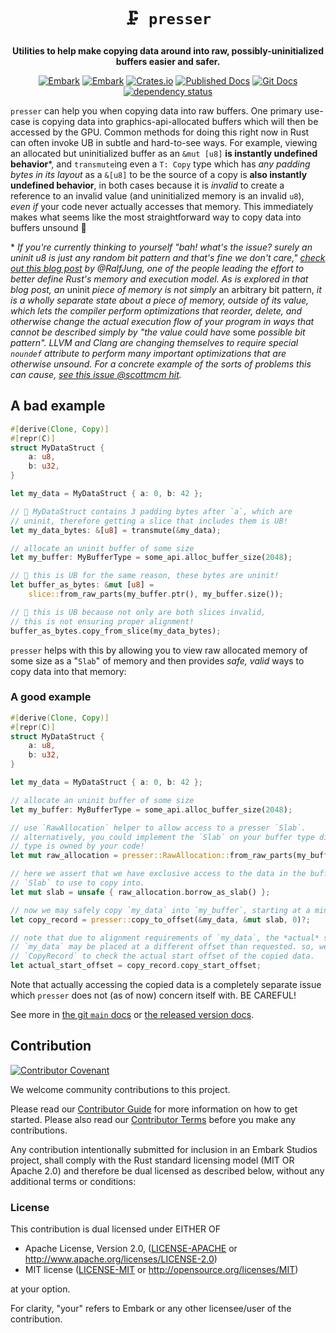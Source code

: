 <!-- Allow this file to not have a first line heading -->
<!-- markdownlint-disable-file MD041 no-emphasis-as-heading -->

<!-- inline html -->
<!-- markdownlint-disable-file MD033 -->

<div align="center">

# `🗜 presser`

**Utilities to help make copying data around into raw, possibly-uninitialized buffers easier and safer.**

[![Embark](https://img.shields.io/badge/embark-open%20source-blueviolet.svg)](https://embark.dev)
[![Embark](https://img.shields.io/badge/discord-ark-%237289da.svg?logo=discord)](https://discord.gg/dAuKfZS)
[![Crates.io](https://img.shields.io/crates/v/presser.svg)](https://crates.io/crates/presser)
[![Published Docs](https://docs.rs/presser/badge.svg)](https://docs.rs/presser)
[![Git Docs](https://img.shields.io/badge/git%20main%20docs-published-blue?style=plastic)](https://embarkstudios.github.io/presser/presser/index.html)
[![dependency status](https://deps.rs/repo/github/EmbarkStudios/presser/status.svg)](https://deps.rs/repo/github/EmbarkStudios/presser)
</div>

`presser` can help you when copying data into raw buffers. One primary use-case is copying data into
graphics-api-allocated buffers which will then be accessed by the GPU. Common methods for doing this
right now in Rust can often invoke UB in subtle and hard-to-see ways. For example, viewing an allocated
but uninitialized buffer as an `&mut [u8]` **is instantly undefined behavior**\*, and `transmute`ing even a
`T: Copy` type which has *any padding bytes in its layout* as a `&[u8]` to be the source of a copy is
**also instantly undefined behavior**, in both cases because it is *invalid* to create a reference to an invalid
value (and uninitialized memory is an invalid `u8`), *even if* your code never actually accesses that memory.
This immediately makes what seems like the most straightforward way to copy data into buffers unsound 😬

\* *If you're currently thinking to yourself "bah! what's the issue? surely an uninit u8 is just any random bit pattern
and that's fine we don't care," [check out this blog post](https://www.ralfj.de/blog/2019/07/14/uninit.html) by
@RalfJung, one of the people leading the effort to better define Rust's memory and execution model. As is explored
in that blog post, an* uninit *piece of memory is not simply* an arbitrary bit pattern, *it is a wholly separate
state about a piece of memory, outside of its value, which lets the compiler perform optimizations that reorder,
delete, and otherwise change the actual execution flow of your program in ways that cannot be described simply
by "the value could have* some *possible bit pattern". LLVM and Clang are changing themselves to require special
`noundef` attribute to perform many important optimizations that are otherwise unsound. For a concrete example
of the sorts of problems this can cause, [see this issue @scottmcm hit](https://github.com/rust-lang/rust/pull/98919#issuecomment-1186106387).*

## A bad example

```rust
#[derive(Clone, Copy)]
#[repr(C)]
struct MyDataStruct {
    a: u8,
    b: u32,
}

let my_data = MyDataStruct { a: 0, b: 42 };

// 🚨 MyDataStruct contains 3 padding bytes after `a`, which are
// uninit, therefore getting a slice that includes them is UB!
let my_data_bytes: &[u8] = transmute(&my_data);

// allocate an uninit buffer of some size
let my_buffer: MyBufferType = some_api.alloc_buffer_size(2048);

// 🚨 this is UB for the same reason, these bytes are uninit!
let buffer_as_bytes: &mut [u8] =
    slice::from_raw_parts(my_buffer.ptr(), my_buffer.size());

// 🚨 this is UB because not only are both slices invalid,
// this is not ensuring proper alignment!
buffer_as_bytes.copy_from_slice(my_data_bytes);
```

`presser` helps with this by allowing you to view raw allocated memory of some size as a "`Slab`" of memory and then
provides *safe, valid* ways to copy data into that memory:

### A good example

```rust
#[derive(Clone, Copy)]
#[repr(C)]
struct MyDataStruct {
    a: u8,
    b: u32,
}

let my_data = MyDataStruct { a: 0, b: 42 };

// allocate an uninit buffer of some size
let my_buffer: MyBufferType = some_api.alloc_buffer_size(2048);

// use `RawAllocation` helper to allow access to a presser `Slab`.
// alternatively, you could implement the `Slab` on your buffer type directly if that
// type is owned by your code!
let mut raw_allocation = presser::RawAllocation::from_raw_parts(my_buffer.ptr(), my_buffer.size());

// here we assert that we have exclusive access to the data in the buffer, and get the actual
// `Slab` to use to copy into.
let mut slab = unsafe { raw_allocation.borrow_as_slab() };

// now we may safely copy `my_data` into `my_buffer`, starting at a minimum offset of 0 into the buffer
let copy_record = presser::copy_to_offset(&my_data, &mut slab, 0)?;

// note that due to alignment requirements of `my_data`, the *actual* start of the bytes of
// `my_data` may be placed at a different offset than requested. so, we check the returned
// `CopyRecord` to check the actual start offset of the copied data.
let actual_start_offset = copy_record.copy_start_offset;
```

Note that actually accessing the copied data is a completely separate issue which `presser` does not
(as of now) concern itself with. BE CAREFUL!

See more in [the git `main` docs](https://embarkstudios.github.io/presser/presser/index.html)
or [the released version docs](https://docs.rs/presser).

## Contribution

[![Contributor Covenant](https://img.shields.io/badge/contributor%20covenant-v1.4-ff69b4.svg)](CODE_OF_CONDUCT.md)

We welcome community contributions to this project.

Please read our [Contributor Guide](CONTRIBUTING.md) for more information on how to get started.
Please also read our [Contributor Terms](CONTRIBUTING.md#contributor-terms) before you make any contributions.

Any contribution intentionally submitted for inclusion in an Embark Studios project, shall comply with the Rust standard licensing model (MIT OR Apache 2.0) and therefore be dual licensed as described below, without any additional terms or conditions:

### License

This contribution is dual licensed under EITHER OF

* Apache License, Version 2.0, ([LICENSE-APACHE](LICENSE-APACHE) or <http://www.apache.org/licenses/LICENSE-2.0>)
* MIT license ([LICENSE-MIT](LICENSE-MIT) or <http://opensource.org/licenses/MIT>)

at your option.

For clarity, "your" refers to Embark or any other licensee/user of the contribution.
